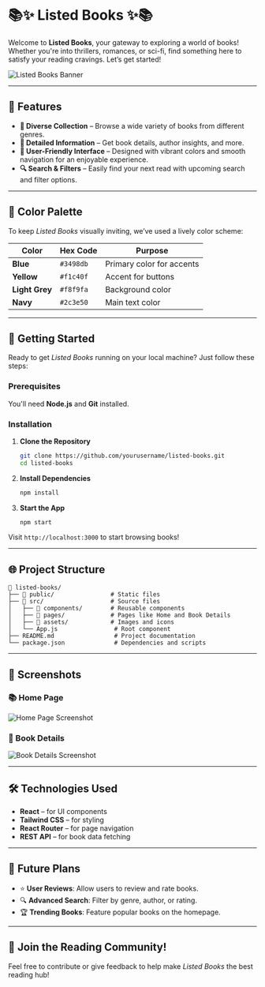 

# 📚✨ **Listed Books** ✨📚

Welcome to **Listed Books**, your gateway to exploring a world of books! Whether you're into thrillers, romances, or sci-fi, find something here to satisfy your reading cravings. Let’s get started!

![Listed Books Banner](https://open-pages.netlify.app/listed-books)

---

## 🌈 **Features**

- **🎉 Diverse Collection** – Browse a wide variety of books from different genres.
- **📖 Detailed Information** – Get book details, author insights, and more.
- **💫 User-Friendly Interface** – Designed with vibrant colors and smooth navigation for an enjoyable experience.
- **🔍 Search & Filters** – Easily find your next read with upcoming search and filter options.

---

## 🎨 **Color Palette**

To keep *Listed Books* visually inviting, we’ve used a lively color scheme:

| Color         | Hex Code  | Purpose                  |
|---------------|-----------|--------------------------|
| **Blue**      | `#3498db` | Primary color for accents |
| **Yellow**    | `#f1c40f` | Accent for buttons       |
| **Light Grey**| `#f8f9fa` | Background color         |
| **Navy**      | `#2c3e50` | Main text color          |

---

## 🚀 **Getting Started**

Ready to get *Listed Books* running on your local machine? Just follow these steps:

### Prerequisites

You'll need **Node.js** and **Git** installed.

### Installation

1. **Clone the Repository**  
   ```bash
   git clone https://github.com/yourusername/listed-books.git
   cd listed-books
   ```

2. **Install Dependencies**  
   ```bash
   npm install
   ```

3. **Start the App**  
   ```bash
   npm start
   ```

Visit `http://localhost:3000` to start browsing books!

---

## 🌐 **Project Structure**

```plaintext
📂 listed-books/
├── 📂 public/                # Static files
├── 📂 src/                   # Source files
│   ├── 📂 components/        # Reusable components
│   ├── 📂 pages/             # Pages like Home and Book Details
│   ├── 📂 assets/            # Images and icons
│   └── App.js                # Root component
├── README.md                 # Project documentation
└── package.json              # Dependencies and scripts
```

---

## 📸 **Screenshots**

### 📚 Home Page
![Home Page Screenshot](https://link-to-homepage-screenshot.com)

### 📖 Book Details
![Book Details Screenshot](https://link-to-details-page-screenshot.com)

---

## 🛠️ **Technologies Used**

- **React** – for UI components
- **Tailwind CSS** – for styling
- **React Router** – for page navigation
- **REST API** – for book data fetching

---

## 🚀 **Future Plans**

- ⭐ **User Reviews**: Allow users to review and rate books.
- 🔍 **Advanced Search**: Filter by genre, author, or rating.
- 🏆 **Trending Books**: Feature popular books on the homepage.

---

## 🎉 **Join the Reading Community!**

Feel free to contribute or give feedback to help make *Listed Books* the best reading hub!